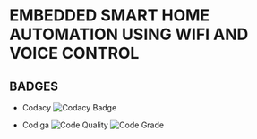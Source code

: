 # EMBEDDED SMART HOME AUTOMATION USING WIFI AND VOICE CONTROL #

## BADGES ##

* Codacy ![Codacy Badge](https://app.codacy.com/project/badge/Grade/fed72e28286446d3bf4b712d3455f433)

* Codiga ![Code Quality](https://api.codiga.io/project/33571/score/svg) ![Code Grade](https://api.codiga.io/project/33571/status/svg)
